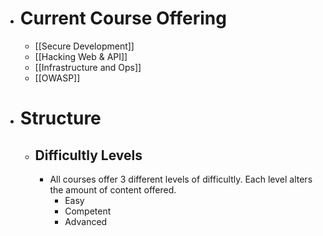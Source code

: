 - # Current Course Offering
	- [[Secure Development]]
	- [[Hacking Web & API]]
	- [[Infrastructure and Ops]]
	- [[OWASP]]
- # Structure
	- ## Difficultly Levels
		- All courses offer 3 different levels of difficultly.
		  Each level alters the amount of content offered.
			- Easy
			- Competent
			- Advanced
